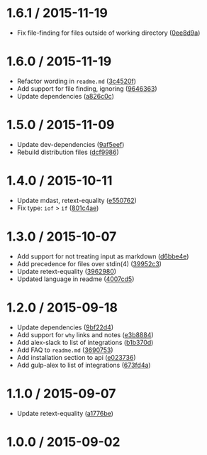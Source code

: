 <!--remark setext-->

<!--lint disable no-multiple-toplevel-headings-->

1.6.1 / 2015-11-19
==================

*   Fix file-finding for files outside of working directory ([0ee8d9a](https://github.com/wooorm/alex/commit/0ee8d9a))

1.6.0 / 2015-11-19
==================

*   Refactor wording in `readme.md` ([3c4520f](https://github.com/wooorm/alex/commit/3c4520f))
*   Add support for file finding, ignoring ([9646363](https://github.com/wooorm/alex/commit/9646363))
*   Update dependencies ([a826c0c](https://github.com/wooorm/alex/commit/a826c0c))

1.5.0 / 2015-11-09
==================

*   Update dev-dependencies ([9af5eef](https://github.com/wooorm/alex/commit/9af5eef))
*   Rebuild distribution files ([dcf9986](https://github.com/wooorm/alex/commit/dcf9986))

1.4.0 / 2015-10-11
==================

*   Update mdast, retext-equality ([e550762](https://github.com/wooorm/alex/commit/e550762))
*   Fix type: `iof` > `if` ([801c4ae](https://github.com/wooorm/alex/commit/801c4ae))

1.3.0 / 2015-10-07
==================

*   Add support for not treating input as markdown ([d6bbe4e](https://github.com/wooorm/alex/commit/d6bbe4e))
*   Add precedence for files over stdin(4) ([39952c3](https://github.com/wooorm/alex/commit/39952c3))
*   Update retext-equality ([3962980](https://github.com/wooorm/alex/commit/3962980))
*   Updated language in readme ([4007cd5](https://github.com/wooorm/alex/commit/4007cd5))

1.2.0 / 2015-09-18
==================

*   Update dependencies ([9bf22d4](https://github.com/wooorm/alex/commit/9bf22d4))
*   Add support for `why` links and notes ([e3b8884](https://github.com/wooorm/alex/commit/e3b8884))
*   Add alex-slack to list of integrations ([b1b370d](https://github.com/wooorm/alex/commit/b1b370d))
*   Add FAQ to `readme.md` ([3690753](https://github.com/wooorm/alex/commit/3690753))
*   Add installation section to api ([e023736](https://github.com/wooorm/alex/commit/e023736))
*   Add gulp-alex to list of integrations ([673fd4a](https://github.com/wooorm/alex/commit/673fd4a))

1.1.0 / 2015-09-07
==================

*   Update retext-equality ([a1776be](https://github.com/wooorm/alex/commit/a1776be))

1.0.0 / 2015-09-02
==================
